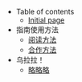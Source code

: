 * Table of contents
  * [Initial page](README.md)
* 指南使用方法
  * [阅读方法](zhi-nan-shi-yong-fang-fa/yue-du-fang-fa.md)
  * [合作方法](zhi-nan-shi-yong-fang-fa/he-zuo-fang-fa.md)
* 乌拉拉！
  * [略略略](wu-la-la/lue-lue-lue.md)

